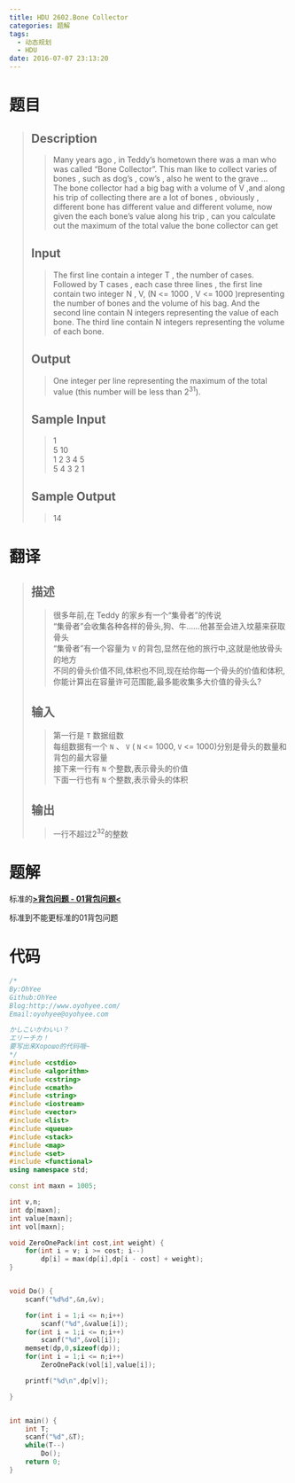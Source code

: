 ```yaml
---
title: HDU 2602.Bone Collector
categories: 题解
tags:
  - 动态规划
  - HDU
date: 2016-07-07 23:13:20
---
```


# 题目
> 
> ## Description  
>> Many years ago , in Teddy’s hometown there was a man who was called “Bone Collector”. This man like to collect varies of bones , such as dog’s , cow’s , also he went to the grave …   
>> The bone collector had a big bag with a volume of V ,and along his trip of collecting there are a lot of bones , obviously , different bone has different value and different volume, now given the each bone’s value along his trip , can you calculate out the maximum of the total value the bone collector can get     
>>   
>>   
>>    
>> <!--more-->  
> 
> ## Input  
>> The first line contain a integer T , the number of cases.   
>> Followed by T cases , each case three lines , the first line contain two integer N , V, (N <= 1000 , V <= 1000 )representing the number of bones and the volume of his bag. And the second line contain N integers representing the value of each bone. The third line contain N integers representing the volume of each bone.  
>>    
> 
> ## Output  
>> One integer per line representing the maximum of the total value (this number will be less than 2<sup>31</sup>).  
>>    
> 
> ## Sample Input  
>> 1  
>> 5 10  
>> 1 2 3 4 5  
>> 5 4 3 2 1   
>>    
> 
> ## Sample Output  
>> 14   

# 翻译
> ## 描述
>> 很多年前,在 Teddy 的家乡有一个“集骨者”的传说  
>> “集骨者”会收集各种各样的骨头,狗、牛……他甚至会进入坟墓来获取骨头  
>> “集骨者”有一个容量为 `V` 的背包,显然在他的旅行中,这就是他放骨头的地方  
>> 不同的骨头价值不同,体积也不同,现在给你每一个骨头的价值和体积,你能计算出在容量许可范围能,最多能收集多大价值的骨头么?  
>>
> ## 输入
>> 第一行是 `T` 数据组数  
>> 每组数据有一个 `N` 、 `V` ( `N` <= 1000, `V` <= 1000)分别是骨头的数量和背包的最大容量  
>> 接下来一行有 `N` 个整数,表示骨头的价值  
>> 下面一行也有 `N` 个整数,表示骨头的体积  
>>
> ## 输出
>> 一行不超过2<sup>32</sup>的整数  


# 题解
标准的[**>背包问题 - 01背包问题<**](/post/Algorithm/Package_Problem.html#01背包问题)

标准到不能更标准的01背包问题  

# 代码
```cpp Bone Collector https://github.com/OhYee/sourcecode/tree/master/ACM 代码备份
/*
By:OhYee
Github:OhYee
Blog:http://www.oyohyee.com/
Email:oyohyee@oyohyee.com

かしこいかわいい？
エリーチカ！
要写出来Хорошо的代码哦~
*/
#include <cstdio>
#include <algorithm>
#include <cstring>
#include <cmath>
#include <string>
#include <iostream>
#include <vector>
#include <list>
#include <queue>
#include <stack>
#include <map>
#include <set>
#include <functional>
using namespace std;

const int maxn = 1005;

int v,n;
int dp[maxn];
int value[maxn];
int vol[maxn];

void ZeroOnePack(int cost,int weight) {
    for(int i = v; i >= cost; i--)
        dp[i] = max(dp[i],dp[i - cost] + weight);
}


void Do() {
    scanf("%d%d",&n,&v);

    for(int i = 1;i <= n;i++)
        scanf("%d",&value[i]);
    for(int i = 1;i <= n;i++)
        scanf("%d",&vol[i]);
    memset(dp,0,sizeof(dp));
    for(int i = 1;i <= n;i++)
        ZeroOnePack(vol[i],value[i]);

    printf("%d\n",dp[v]);

}


int main() {
    int T;
    scanf("%d",&T);
    while(T--)
        Do();
    return 0;
}
```
